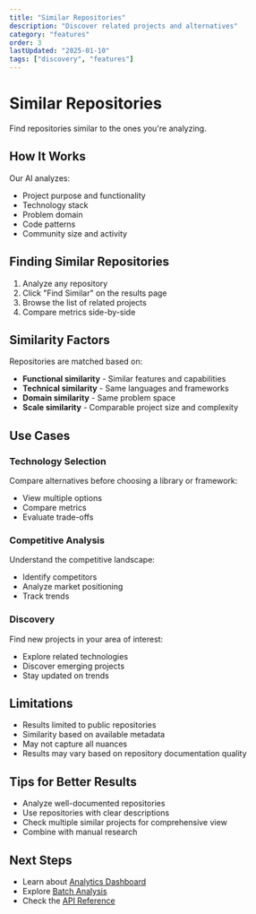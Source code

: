 ```yaml
---
title: "Similar Repositories"
description: "Discover related projects and alternatives"
category: "features"
order: 3
lastUpdated: "2025-01-10"
tags: ["discovery", "features"]
---
```


# Similar Repositories

Find repositories similar to the ones you're analyzing.

## How It Works

Our AI analyzes:
- Project purpose and functionality
- Technology stack
- Problem domain
- Code patterns
- Community size and activity

## Finding Similar Repositories

1. Analyze any repository
2. Click "Find Similar" on the results page
3. Browse the list of related projects
4. Compare metrics side-by-side

## Similarity Factors

Repositories are matched based on:
- **Functional similarity** - Similar features and capabilities
- **Technical similarity** - Same languages and frameworks
- **Domain similarity** - Same problem space
- **Scale similarity** - Comparable project size and complexity

## Use Cases

### Technology Selection

Compare alternatives before choosing a library or framework:
- View multiple options
- Compare metrics
- Evaluate trade-offs

### Competitive Analysis

Understand the competitive landscape:
- Identify competitors
- Analyze market positioning
- Track trends

### Discovery

Find new projects in your area of interest:
- Explore related technologies
- Discover emerging projects
- Stay updated on trends

## Limitations

- Results limited to public repositories
- Similarity based on available metadata
- May not capture all nuances
- Results may vary based on repository documentation quality

## Tips for Better Results

- Analyze well-documented repositories
- Use repositories with clear descriptions
- Check multiple similar projects for comprehensive view
- Combine with manual research

## Next Steps

- Learn about [Analytics Dashboard](./analytics-dashboard.md)
- Explore [Batch Analysis](./batch-analysis.md)
- Check the [API Reference](../api-reference/repositories.md)
